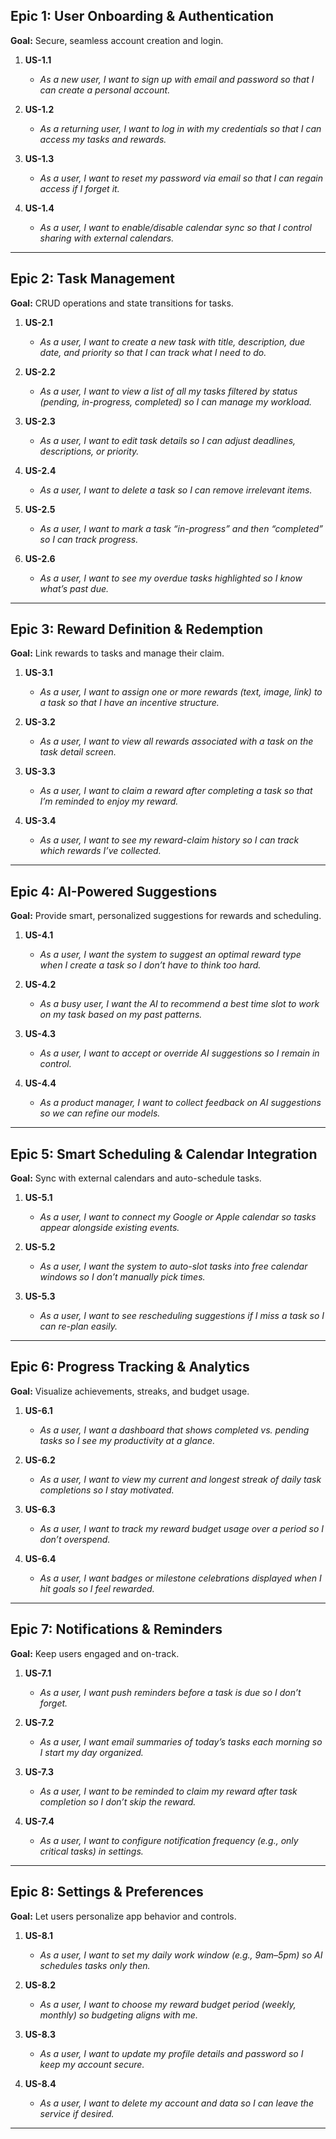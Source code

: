 ## Epic 1: User Onboarding & Authentication

**Goal:** Secure, seamless account creation and login.

1. **US-1.1**

   * *As a new user, I want to sign up with email and password so that I can create a personal account.*
2. **US-1.2**

   * *As a returning user, I want to log in with my credentials so that I can access my tasks and rewards.*
3. **US-1.3**

   * *As a user, I want to reset my password via email so that I can regain access if I forget it.*
4. **US-1.4**

   * *As a user, I want to enable/disable calendar sync so that I control sharing with external calendars.*

---

## Epic 2: Task Management

**Goal:** CRUD operations and state transitions for tasks.

1. **US-2.1**

   * *As a user, I want to create a new task with title, description, due date, and priority so that I can track what I need to do.*
2. **US-2.2**

   * *As a user, I want to view a list of all my tasks filtered by status (pending, in-progress, completed) so I can manage my workload.*
3. **US-2.3**

   * *As a user, I want to edit task details so I can adjust deadlines, descriptions, or priority.*
4. **US-2.4**

   * *As a user, I want to delete a task so I can remove irrelevant items.*
5. **US-2.5**

   * *As a user, I want to mark a task “in-progress” and then “completed” so I can track progress.*
6. **US-2.6**

   * *As a user, I want to see my overdue tasks highlighted so I know what’s past due.*

---

## Epic 3: Reward Definition & Redemption

**Goal:** Link rewards to tasks and manage their claim.

1. **US-3.1**

   * *As a user, I want to assign one or more rewards (text, image, link) to a task so that I have an incentive structure.*
2. **US-3.2**

   * *As a user, I want to view all rewards associated with a task on the task detail screen.*
3. **US-3.3**

   * *As a user, I want to claim a reward after completing a task so that I’m reminded to enjoy my reward.*
4. **US-3.4**

   * *As a user, I want to see my reward-claim history so I can track which rewards I’ve collected.*

---

## Epic 4: AI-Powered Suggestions

**Goal:** Provide smart, personalized suggestions for rewards and scheduling.

1. **US-4.1**

   * *As a user, I want the system to suggest an optimal reward type when I create a task so I don’t have to think too hard.*
2. **US-4.2**

   * *As a busy user, I want the AI to recommend a best time slot to work on my task based on my past patterns.*
3. **US-4.3**

   * *As a user, I want to accept or override AI suggestions so I remain in control.*
4. **US-4.4**

   * *As a product manager, I want to collect feedback on AI suggestions so we can refine our models.*

---

## Epic 5: Smart Scheduling & Calendar Integration

**Goal:** Sync with external calendars and auto-schedule tasks.

1. **US-5.1**

   * *As a user, I want to connect my Google or Apple calendar so tasks appear alongside existing events.*
2. **US-5.2**

   * *As a user, I want the system to auto-slot tasks into free calendar windows so I don’t manually pick times.*
3. **US-5.3**

   * *As a user, I want to see rescheduling suggestions if I miss a task so I can re-plan easily.*

---

## Epic 6: Progress Tracking & Analytics

**Goal:** Visualize achievements, streaks, and budget usage.

1. **US-6.1**

   * *As a user, I want a dashboard that shows completed vs. pending tasks so I see my productivity at a glance.*
2. **US-6.2**

   * *As a user, I want to view my current and longest streak of daily task completions so I stay motivated.*
3. **US-6.3**

   * *As a user, I want to track my reward budget usage over a period so I don’t overspend.*
4. **US-6.4**

   * *As a user, I want badges or milestone celebrations displayed when I hit goals so I feel rewarded.*

---

## Epic 7: Notifications & Reminders

**Goal:** Keep users engaged and on-track.

1. **US-7.1**

   * *As a user, I want push reminders before a task is due so I don’t forget.*
2. **US-7.2**

   * *As a user, I want email summaries of today’s tasks each morning so I start my day organized.*
3. **US-7.3**

   * *As a user, I want to be reminded to claim my reward after task completion so I don’t skip the reward.*
4. **US-7.4**

   * *As a user, I want to configure notification frequency (e.g., only critical tasks) in settings.*

---

## Epic 8: Settings & Preferences

**Goal:** Let users personalize app behavior and controls.

1. **US-8.1**

   * *As a user, I want to set my daily work window (e.g., 9am–5pm) so AI schedules tasks only then.*
2. **US-8.2**

   * *As a user, I want to choose my reward budget period (weekly, monthly) so budgeting aligns with me.*
3. **US-8.3**

   * *As a user, I want to update my profile details and password so I keep my account secure.*
4. **US-8.4**

   * *As a user, I want to delete my account and data so I can leave the service if desired.*

---
